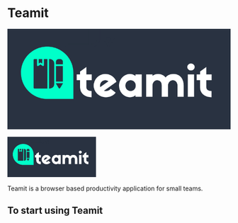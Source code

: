 # Teamit

![Teamit Logo](https://github.com/kevinbrennanio/teamit/blob/main/misc/teamitLogo.png?raw=true)


<img src="https://github.com/kevinbrennanio/teamit/blob/main/misc/teamitLogo.png?raw=true" width="200px">



Teamit is a browser based productivity application for small teams.


## To start using Teamit
